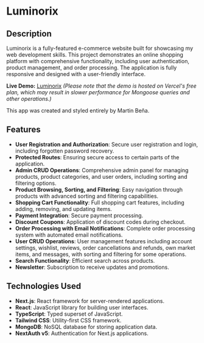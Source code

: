 # Luminorix

## Description

Luminorix is a fully-featured e-commerce website built for showcasing my web development skills. This project demonstrates an online shopping platform with comprehensive functionality, including user authentication, product management, and order processing. The application is fully responsive and designed with a user-friendly interface.

**Live Demo:** [Luminorix](https://luminorix-martinbena.vercel.app/) _(Please note that the demo is hosted on Vercel's free plan, which may result in slower performance for Mongoose queries and other operations.)_

This app was created and styled entirely by Martin Beňa.

## Features

- **User Registration and Authorization**: Secure user registration and login, including forgotten password recovery.
- **Protected Routes**: Ensuring secure access to certain parts of the application.
- **Admin CRUD Operations**: Comprehensive admin panel for managing products, product categories, and user orders, including sorting and filtering options.
- **Product Browsing, Sorting, and Filtering**: Easy navigation through products with advanced sorting and filtering capabilities.
- **Shopping Cart Functionality**: Full shopping cart features, including adding, removing, and updating items.
- **Payment Integration**: Secure payment processing.
- **Discount Coupons**: Application of discount codes during checkout.
- **Order Processing with Email Notifications**: Complete order processing system with automated email notifications.
- **User CRUD Operations**: User management features including account settings, wishlist, reviews, order cancellations and refunds, own market items, and messages, with sorting and filtering for some operations.
- **Search Functionality**: Efficient search across products.
- **Newsletter**: Subscription to receive updates and promotions.

## Technologies Used

- **Next.js**: React framework for server-rendered applications.
- **React**: JavaScript library for building user interfaces.
- **TypeScript**: Typed superset of JavaScript.
- **Tailwind CSS**: Utility-first CSS framework.
- **MongoDB**: NoSQL database for storing application data.
- **NextAuth v5**: Authentication for Next.js applications.
